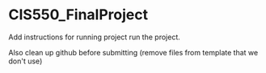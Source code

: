 # CIS550_FinalProject

Add instructions for running project run the project. 

Also clean up github before submitting (remove files from template that we don't use)

